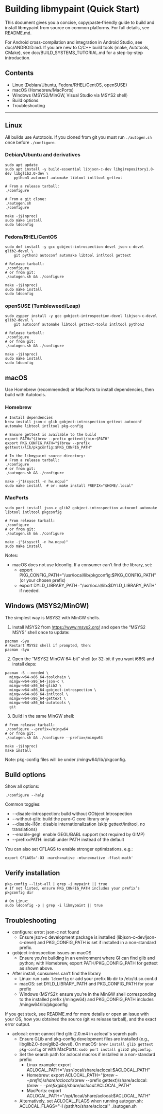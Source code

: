 # Building libmypaint (Quick Start)

This document gives you a concise, copy/paste‑friendly guide to build and install libmypaint from source on common platforms. For full details, see README.md.

For Android cross-compilation and integration in Android Studio, see doc/ANDROID.md.
If you are new to C/C++ build tools (make, Autotools, CMake), see doc/BUILD_SYSTEMS_TUTORIAL.md for a step-by-step introduction.

## Contents
- Linux (Debian/Ubuntu, Fedora/RHEL/CentOS, openSUSE)
- macOS (Homebrew/MacPorts)
- Windows (MSYS2/MinGW, Visual Studio via MSYS2 shell)
- Build options
- Troubleshooting

---

## Linux

All builds use Autotools. If you cloned from git you must run `./autogen.sh` once before `./configure`.

### Debian/Ubuntu and derivatives
```
sudo apt update
sudo apt install -y build-essential libjson-c-dev libgirepository1.0-dev libglib2.0-dev \
    python3 autoconf automake libtool intltool gettext

# From a release tarball:
./configure

# From a git clone:
./autogen.sh
./configure

make -j$(nproc)
sudo make install
sudo ldconfig
```

### Fedora/RHEL/CentOS
```
sudo dnf install -y gcc gobject-introspection-devel json-c-devel glib2-devel \
    git python3 autoconf automake libtool intltool gettext

# Release tarball:
./configure
# or from git:
./autogen.sh && ./configure

make -j$(nproc)
sudo make install
sudo ldconfig
```

### openSUSE (Tumbleweed/Leap)
```
sudo zypper install -y gcc gobject-introspection-devel libjson-c-devel glib2-devel \
    git autoconf automake libtool gettext-tools intltool python3

# Release tarball:
./configure
# or from git:
./autogen.sh && ./configure

make -j$(nproc)
sudo make install
sudo ldconfig
```

## macOS

Use Homebrew (recommended) or MacPorts to install dependencies, then build with Autotools.

### Homebrew
```
# Install dependencies
brew install json-c glib gobject-introspection gettext autoconf automake libtool intltool pkg-config

# Ensure gettext is available to the build
export PATH="$(brew --prefix gettext)/bin:$PATH"
export PKG_CONFIG_PATH="$(brew --prefix gettext)/lib/pkgconfig:$PKG_CONFIG_PATH"

# In the libmypaint source directory:
# From a release tarball:
./configure
# or from git:
./autogen.sh && ./configure

make -j"$(sysctl -n hw.ncpu)"
sudo make install  # or: make install PREFIX="$HOME/.local"
```

### MacPorts
```
sudo port install json-c glib2 gobject-introspection autoconf automake libtool intltool pkgconfig

# From release tarball:
./configure
# or from git:
./autogen.sh && ./configure

make -j"$(sysctl -n hw.ncpu)"
sudo make install
```

Notes:
- macOS does not use ldconfig. If a consumer can’t find the library, set:
  - export PKG_CONFIG_PATH="/usr/local/lib/pkgconfig:$PKG_CONFIG_PATH" (or your chosen prefix)
  - export DYLD_LIBRARY_PATH="/usr/local/lib:$DYLD_LIBRARY_PATH" if needed.

## Windows (MSYS2/MinGW)

The simplest way is MSYS2 with MinGW shells.

1) Install MSYS2 from https://www.msys2.org/ and open the “MSYS2 MSYS” shell once to update:
```
pacman -Syu
# Restart MSYS2 shell if prompted, then:
pacman -Syu
```
2) Open the “MSYS2 MinGW 64-bit” shell (or 32-bit if you want i686) and install deps:
```
pacman -S --needed \
  mingw-w64-x86_64-toolchain \
  mingw-w64-x86_64-json-c \
  mingw-w64-x86_64-glib2 \
  mingw-w64-x86_64-gobject-introspection \
  mingw-w64-x86_64-intltool \
  mingw-w64-x86_64-gettext \
  mingw-w64-x86_64-autotools \
  git
```
3) Build in the same MinGW shell:
```
# From release tarball:
./configure --prefix=/mingw64
# or from git:
./autogen.sh && ./configure --prefix=/mingw64

make -j$(nproc)
make install
```

Note: pkg-config files will be under /mingw64/lib/pkgconfig.

## Build options

Show all options:
```
./configure --help
```
Common toggles:
- --disable-introspection: build without GObject Introspection
- --without-glib: build the pure-C core library only
- --disable-i18n: disable internationalization (skip gettext/intltool, no translations)
- --enable-gegl: enable GEGL/BABL support (not required by GIMP)
- --prefix=PATH: install under PATH instead of the default

You can also set CFLAGS to enable stronger optimizations, e.g.:
```
export CFLAGS='-O3 -march=native -mtune=native -ffast-math'
```

## Verify installation
```
pkg-config --list-all | grep -i mypaint || true
# If not listed, ensure PKG_CONFIG_PATH includes your prefix’s pkgconfig dir

# On Linux:
sudo ldconfig -p | grep -i libmypaint || true
```

## Troubleshooting
- configure: error: json-c not found
  - Ensure json-c development package is installed (libjson-c-dev/json-c-devel) and PKG_CONFIG_PATH is set if installed in a non-standard prefix.
- gobject-introspection issues on macOS
  - Ensure you’re building in an environment where GI can find glib and python; with Homebrew, export PATH/PKG_CONFIG_PATH for gettext as shown above.
- After install, consumers can’t find the library
  - Linux: run `sudo ldconfig` or add your prefix lib dir to /etc/ld.so.conf.d
  - macOS: set DYLD_LIBRARY_PATH and PKG_CONFIG_PATH for your prefix
  - Windows (MSYS2): ensure you’re in the MinGW shell corresponding to the installed prefix (/mingw64) and PKG_CONFIG_PATH includes /mingw64/lib/pkgconfig

If you get stuck, see README.md for more details or open an issue with your OS, how you obtained the source (git vs release tarball), and the exact error output.

- aclocal: error: cannot find glib-2.0.m4 in aclocal's search path
  - Ensure GLib and pkg-config development files are installed (e.g., libglib2.0-dev/glib2-devel). On macOS: `brew install glib gettext pkg-config` or with MacPorts: `sudo port install glib2 pkgconfig`.
  - Set the search path for aclocal macros if installed in a non-standard prefix:
    - Linux example: export ACLOCAL_PATH="/usr/local/share/aclocal:$ACLOCAL_PATH"
    - Homebrew: export ACLOCAL_PATH="$(brew --prefix)/share/aclocal:$(brew --prefix gettext)/share/aclocal:$(brew --prefix glib)/share/aclocal:$ACLOCAL_PATH"
    - MacPorts: export ACLOCAL_PATH="/opt/local/share/aclocal:$ACLOCAL_PATH"
  - Alternatively, set ACLOCAL_FLAGS when running autogen.sh: ACLOCAL_FLAGS="-I /path/to/share/aclocal" ./autogen.sh
